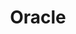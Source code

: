 ---
blog: https://blogs.oracle.com/
facebook: https://www.facebook.com/Oracle/
googleplus: https://plus.google.com/+oracle
instagram: https://www.instagram.com/oracle
linkedin: https://www.linkedin.com/company/oracle
logohandle: oracle
sort: oracle
title: Oracle
twitter: oracle
website: https://www.oracle.com/
wikipedia: https://en.wikipedia.org/wiki/Oracle_Corporation
youtube: http://www.youtube.com/oracle/
---